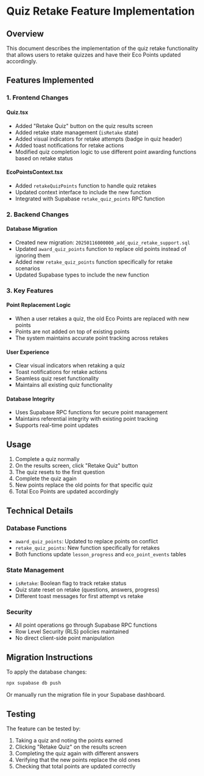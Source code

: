 # Quiz Retake Feature Implementation

## Overview
This document describes the implementation of the quiz retake functionality that allows users to retake quizzes and have their Eco Points updated accordingly.

## Features Implemented

### 1. Frontend Changes

#### Quiz.tsx
- Added "Retake Quiz" button on the quiz results screen
- Added retake state management (`isRetake` state)
- Added visual indicators for retake attempts (badge in quiz header)
- Added toast notifications for retake actions
- Modified quiz completion logic to use different point awarding functions based on retake status

#### EcoPointsContext.tsx
- Added `retakeQuizPoints` function to handle quiz retakes
- Updated context interface to include the new function
- Integrated with Supabase `retake_quiz_points` RPC function

### 2. Backend Changes

#### Database Migration
- Created new migration: `20250116000000_add_quiz_retake_support.sql`
- Updated `award_quiz_points` function to replace old points instead of ignoring them
- Added new `retake_quiz_points` function specifically for retake scenarios
- Updated Supabase types to include the new function

### 3. Key Features

#### Point Replacement Logic
- When a user retakes a quiz, the old Eco Points are replaced with new points
- Points are not added on top of existing points
- The system maintains accurate point tracking across retakes

#### User Experience
- Clear visual indicators when retaking a quiz
- Toast notifications for retake actions
- Seamless quiz reset functionality
- Maintains all existing quiz functionality

#### Database Integrity
- Uses Supabase RPC functions for secure point management
- Maintains referential integrity with existing point tracking
- Supports real-time point updates

## Usage

1. Complete a quiz normally
2. On the results screen, click "Retake Quiz" button
3. The quiz resets to the first question
4. Complete the quiz again
5. New points replace the old points for that specific quiz
6. Total Eco Points are updated accordingly

## Technical Details

### Database Functions
- `award_quiz_points`: Updated to replace points on conflict
- `retake_quiz_points`: New function specifically for retakes
- Both functions update `lesson_progress` and `eco_point_events` tables

### State Management
- `isRetake`: Boolean flag to track retake status
- Quiz state reset on retake (questions, answers, progress)
- Different toast messages for first attempt vs retake

### Security
- All point operations go through Supabase RPC functions
- Row Level Security (RLS) policies maintained
- No direct client-side point manipulation

## Migration Instructions

To apply the database changes:
```bash
npx supabase db push
```

Or manually run the migration file in your Supabase dashboard.

## Testing

The feature can be tested by:
1. Taking a quiz and noting the points earned
2. Clicking "Retake Quiz" on the results screen
3. Completing the quiz again with different answers
4. Verifying that the new points replace the old ones
5. Checking that total points are updated correctly
